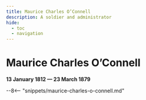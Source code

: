 ```yaml
---
title: Maurice Charles O’Connell
description: A soldier and administrator
hide:
  - toc
  - navigation 
---
```


# Maurice Charles O’Connell

**13 January 1812 — 23 March 1879**

--8<-- "snippets/maurice-charles-o-connell.md"
